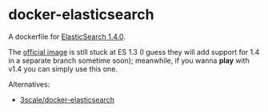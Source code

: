 # docker-elasticsearch

A dockerfile for [ElasticSearch 1.4.0](http://www.elasticsearch.org/blog/elasticsearch-1-4-0-released/).

The [official image](https://github.com/dockerfile/elasticsearch)
is still stuck at ES 1.3 (I guess they will add support for 1.4
in a separate branch sometime soon); meanwhile, if you wanna
**play** with v1.4 you can simply use this one.

Alternatives:

* [3scale/docker-elasticsearch](https://github.com/3scale/docker-elasticsearch)